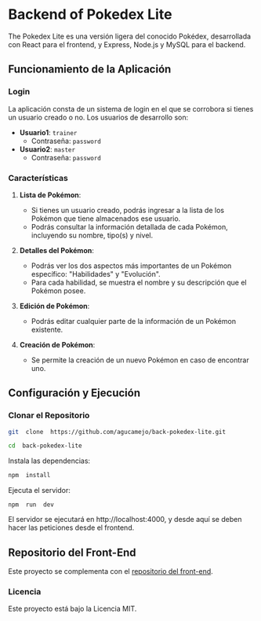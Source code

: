 # Backend of Pokedex Lite

The Pokedex Lite es una versión ligera del conocido Pokédex, desarrollada con React para el frontend, y Express, Node.js y MySQL para el backend.

## Funcionamiento de la Aplicación

### Login

La aplicación consta de un sistema de login en el que se corrobora si tienes un usuario creado o no. Los usuarios de desarrollo son:

-   **Usuario1**: `trainer`
    -   Contraseña: `password`
-   **Usuario2**: `master`
    -   Contraseña: `password`

### Características

1.  **Lista de Pokémon**:
    
    -   Si tienes un usuario creado, podrás ingresar a la lista de los Pokémon que tiene almacenados ese usuario.
    -   Podrás consultar la información detallada de cada Pokémon, incluyendo su nombre, tipo(s) y nivel.
    
2.  **Detalles del Pokémon**:
    
    -   Podrás ver los dos aspectos más importantes de un Pokémon específico: "Habilidades" y "Evolución".
    -   Para cada habilidad, se muestra el nombre y su descripción que el Pokémon posee.
    
3.  **Edición de Pokémon**:
    
    -   Podrás editar cualquier parte de la información de un Pokémon existente.
    
4.  **Creación de Pokémon**:
    
    -   Se permite la creación de un nuevo Pokémon en caso de encontrar uno.
  

## Configuración y Ejecución

  

### Clonar el Repositorio

```bash
git  clone  https://github.com/agucamejo/back-pokedex-lite.git

cd  back-pokedex-lite  
```

Instala  las  dependencias:

```bash
npm  install
```

Ejecuta  el  servidor:

```
npm  run  dev
```

El  servidor  se  ejecutará  en  http://localhost:4000,  y  desde  aquí  se  deben  hacer  las  peticiones  desde  el  frontend.

## Repositorio del Front-End 
Este proyecto se complementa con el [repositorio del front-end](https://github.com/agucamejo/pokedex-lite).

### Licencia

Este  proyecto  está  bajo  la  Licencia  MIT.
